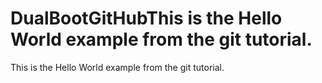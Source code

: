 # DualBootGitHubThis is the Hello World example from the git tutorial.
This is the Hello World example from the git tutorial.

